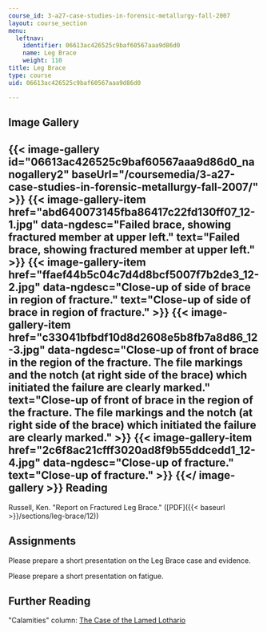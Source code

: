 ```yaml
---
course_id: 3-a27-case-studies-in-forensic-metallurgy-fall-2007
layout: course_section
menu:
  leftnav:
    identifier: 06613ac426525c9baf60567aaa9d86d0
    name: Leg Brace
    weight: 110
title: Leg Brace
type: course
uid: 06613ac426525c9baf60567aaa9d86d0

---
```


Image Gallery
-------------
{{< image-gallery id="06613ac426525c9baf60567aaa9d86d0_nanogallery2" baseUrl="/coursemedia/3-a27-case-studies-in-forensic-metallurgy-fall-2007/" >}}
{{< image-gallery-item href="abd640073145fba86417c22fd130ff07_12-1.jpg" data-ngdesc="Failed brace, showing fractured member at upper left." text="Failed brace, showing fractured member at upper left." >}}
{{< image-gallery-item href="ffaef44b5c04c7d4d8bcf5007f7b2de3_12-2.jpg" data-ngdesc="Close-up of side of brace in region of fracture." text="Close-up of side of brace in region of fracture." >}}
{{< image-gallery-item href="c33041bfbdf10d8d2608e5b8fb7a8d86_12-3.jpg" data-ngdesc="Close-up of front of brace in the region of the fracture. The file markings and the notch (at right side of the brace) which initiated the failure are clearly marked." text="Close-up of front of brace in the region of the fracture. The file markings and the notch (at right side of the brace) which initiated the failure are clearly marked." >}}
{{< image-gallery-item href="2c6f8ac21cfff3020ad8f9b55ddcedd1_12-4.jpg" data-ngdesc="Close-up of fracture." text="Close-up of fracture." >}}
{{</ image-gallery >}}
Reading
-------

Russell, Ken. "Report on Fractured Leg Brace." ([PDF]({{< baseurl >}}/sections/leg-brace/12))

Assignments
-----------

Please prepare a short presentation on the Leg Brace case and evidence.

Please prepare a short presentation on fatigue.

Further Reading
---------------

"Calamities" column: [The Case of the Lamed Lothario](https://www.designnews.com/materials-assembly/case-lamed-lothario/197338269128175)